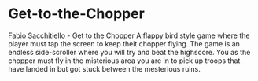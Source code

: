 # Get-to-the-Chopper
Fabio Sacchitiello - Get to the Chopper
A flappy bird style game where the player must tap the screen to keep theit chopper flying. The game is an endless side-scroller where you will try and beat the highscore. You as the chopper must fly in the misterious area you are in to pick up troops that have landed in but got stuck between the mesterious ruins.
